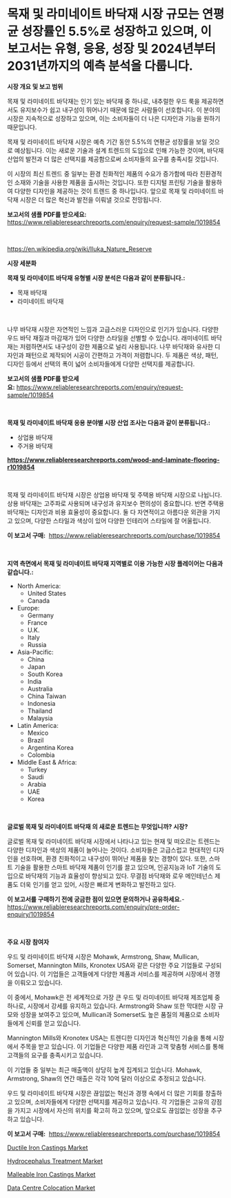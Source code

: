 <p><h1>목재 및 라미네이트 바닥재 시장 규모는 연평균 성장률인 5.5%로 성장하고 있으며, 이 보고서는 유형, 응용, 성장 및 2024년부터 2031년까지의 예측 분석을 다룹니다.</h1></p><p><strong>시장 개요 및 보고 범위</strong></p>
<p><p>목재 및 라미네이트 바닥재는 인기 있는 바닥재 중 하나로, 내추럴한 우드 룩을 제공하면서도 유지보수가 쉽고 내구성이 뛰어나기 때문에 많은 사람들이 선호합니다. 이 분야의 시장은 지속적으로 성장하고 있으며, 이는 소비자들이 더 나은 디자인과 기능을 원하기 때문입니다. </p><p>목재 및 라미네이트 바닥재 시장은 예측 기간 동안 5.5%의 연평균 성장률을 보일 것으로 예상됩니다. 이는 새로운 기술과 설계 트렌드의 도입으로 인해 가능한 것이며, 바닥재 산업의 발전과 더 많은 선택지를 제공함으로써 소비자들의 요구를 충족시킬 것입니다.</p><p>이 시장의 최신 트렌드 중 일부는 환경 친화적인 제품의 수요가 증가함에 따라 친환경적인 소재와 기술을 사용한 제품을 출시하는 것입니다. 또한 디지털 프린팅 기술을 활용하여 다양한 디자인을 제공하는 것이 트렌드 중 하나입니다. 앞으로 목재 및 라미네이트 바닥재 시장은 더 많은 혁신과 발전을 이뤄낼 것으로 전망됩니다.</p></p>
<p><strong>보고서의 샘플 PDF를 받으세요:</strong> <a href="https://www.reliableresearchreports.com/enquiry/request-sample/1019854">https://www.reliableresearchreports.com/enquiry/request-sample/1019854</a></p>
<p>&nbsp;</p>
<p><a href="https://en.wikipedia.org/wiki/Iluka_Nature_Reserve">https://en.wikipedia.org/wiki/Iluka_Nature_Reserve</a></p>
<p><strong>시장 세분화</strong></p>
<p><strong>목재 및 라미네이트 바닥재 유형별 시장 분석은 다음과 같이 분류됩니다.:</strong></p>
<p><ul><li>목재 바닥재</li><li>라미네이트 바닥재</li></ul></p>
<p>&nbsp;</p>
<p><p>나무 바닥재 시장은 자연적인 느낌과 고급스러운 디자인으로 인기가 있습니다. 다양한 우드 바닥 재질과 마감재가 있어 다양한 스타일을 선별할 수 있습니다. 래미네이트 바닥재는 저렴하면서도 내구성이 강한 제품으로 널리 사용됩니다. 나무 바닥재와 유사한 디자인과 패턴으로 제작되어 시공이 간편하고 가격이 저렴합니다. 두 제품은 색상, 패턴, 디자인 등에서 선택의 폭이 넓어 소비자들에게 다양한 선택지를 제공합니다.</p></p>
<p><strong>보고서의 샘플 PDF를 받으세요:</strong>&nbsp;<a href="https://www.reliableresearchreports.com/enquiry/request-sample/1019854">https://www.reliableresearchreports.com/enquiry/request-sample/1019854</a></p>
<p>&nbsp;</p>
<p><strong> 목재 및 라미네이트 바닥재 응용 분야별 시장 산업 조사는 다음과 같이 분류됩니다.:</strong></p>
<p><ul><li>상업용 바닥재</li><li>주거용 바닥재</li></ul></p>
<p><strong><a href="https://www.reliableresearchreports.com/wood-and-laminate-flooring-r1019854">https://www.reliableresearchreports.com/wood-and-laminate-flooring-r1019854</a></strong></p>
<p>&nbsp;</p>
<p><p>목재 및 라미네이트 바닥재 시장은 상업용 바닥재 및 주택용 바닥재 시장으로 나뉩니다. 상용 바닥재는 고주파로 사용되며 내구성과 유지보수 편의성이 중요합니다. 반면 주택용 바닥재는 디자인과 비용 효율성이 중요합니다. 둘 다 자연적이고 아름다운 외관을 가지고 있으며, 다양한 스타일과 색상이 있어 다양한 인테리어 스타일에 잘 어울립니다.</p></p>
<p><strong>이 보고서 구매:</strong>&nbsp; <a href="https://www.reliableresearchreports.com/purchase/1019854">https://www.reliableresearchreports.com/purchase/1019854</a></p>
<p>&nbsp;</p>
<p><strong>지역 측면에서 목재 및 라미네이트 바닥재 지역별로 이용 가능한 시장 플레이어는 다음과 같습니다.:</strong></p>
<p><ul>
    <li>
        North America:
        <ul>
            <li>United States</li>
            <li>Canada</li>
        </ul>
    </li>
    <li>
        Europe:
        <ul>
            <li>Germany</li>
            <li>France</li>
            <li>U.K.</li>
            <li>Italy</li>
            <li>Russia</li>
        </ul>
    </li>
    <li>
        Asia-Pacific:
        <ul>
            <li>China</li>
            <li>Japan</li>
            <li>South Korea</li>
            <li>India</li>
            <li>Australia</li>
            <li>China Taiwan</li>
            <li>Indonesia</li>
            <li>Thailand</li>
            <li>Malaysia</li>
        </ul>
    </li>
    <li>
        Latin America:
        <ul>
            <li>Mexico</li>
            <li>Brazil</li>
            <li>Argentina Korea</li>
            <li>Colombia</li>
        </ul>
    </li>
    <li>
        Middle East & Africa:
        <ul>
            <li>Turkey</li>
            <li>Saudi</li>
            <li>Arabia</li>
            <li>UAE</li>
            <li>Korea</li>
        </ul>
    </li>
    </ul></p>
<p>&nbsp;</p>
<p><strong>글로벌 목재 및 라미네이트 바닥재 의 새로운 트렌드는 무엇입니까? 시장?</strong></p>
<p><p>글로벌 목재 및 라미네이트 바닥재 시장에서 나타나고 있는 현재 및 떠오르는 트렌드는 다양한 디자인과 색상의 제품이 늘어나는 것이다. 소비자들은 고급스럽고 현대적인 디자인을 선호하며, 환경 친화적이고 내구성이 뛰어난 제품을 찾는 경향이 있다. 또한, 스마트 기술을 활용한 스마트 바닥재 제품이 인기를 끌고 있으며, 인공지능과 IoT 기술의 도입으로 바닥재의 기능과 효율성이 향상되고 있다. 무결점 바닥재와 로우 메인테넌스 제품도 더욱 인기를 얻고 있어, 시장은 빠르게 변화하고 발전하고 있다.</p></p>
<p><strong>이 보고서를 구매하기 전에 궁금한 점이 있으면 문의하거나 공유하세요.</strong>- <a href="https://www.reliableresearchreports.com/enquiry/pre-order-enquiry/1019854">https://www.reliableresearchreports.com/enquiry/pre-order-enquiry/1019854</a></p>
<p>&nbsp;</p>
<p><strong>주요 시장 참여자</strong></p>
<p><p>우드 및 라미네이트 바닥재 시장은 Mohawk, Armstrong, Shaw, Mullican, Somerset, Mannington Mills, Kronotex USA와 같은 다양한 주요 기업들로 구성되어 있습니다. 이 기업들은 고객들에게 다양한 제품과 서비스를 제공하며 시장에서 경쟁을 이뤄오고 있습니다.</p><p>이 중에서, Mohawk은 전 세계적으로 가장 큰 우드 및 라미네이트 바닥재 제조업체 중 하나로, 시장에서 강세를 유지하고 있습니다. Armstrong와 Shaw 또한 막대한 시장 규모와 성장을 보여주고 있으며, Mullican과 Somerset도 높은 품질의 제품으로 소비자들에게 신뢰를 얻고 있습니다.</p><p>Mannington Mills와 Kronotex USA는 트렌디한 디자인과 혁신적인 기술을 통해 시장에서 주목을 받고 있습니다. 이 기업들은 다양한 제품 라인과 고객 맞춤형 서비스를 통해 고객들의 요구를 충족시키고 있습니다.</p><p>이 기업들 중 일부는 최근 매출액이 상당히 높게 집계되고 있습니다. Mohawk, Armstrong, Shaw의 연간 매출은 각각 10억 달러 이상으로 추정되고 있습니다.</p><p>우드 및 라미네이트 바닥재 시장은 끊임없는 혁신과 경쟁 속에서 더 많은 기회를 창출하고 있으며, 소비자들에게 다양한 선택지를 제공하고 있습니다. 각 기업들은 고유의 강점을 가지고 시장에서 자신의 위치를 확고히 하고 있으며, 앞으로도 끊임없는 성장을 추구하고 있습니다.</p></p>
<p><strong>이 보고서 구매:</strong>&nbsp;&nbsp;<a href="https://www.reliableresearchreports.com/purchase/1019854">https://www.reliableresearchreports.com/purchase/1019854</a></p>
<p><p><a href="https://github.com/lukmanduiky01/Market-Research-Report-List-1/blob/main/ductile-iron-castings-market.md">Ductile Iron Castings Market</a></p><p><a href="https://issuu.com/reportprime-2/docs/hydrocephalus-treatment-market-size-2030.pptx">Hydrocephalus Treatment Market</a></p><p><a href="https://github.com/Gilanghao0/Market-Research-Report-List-1/blob/main/malleable-iron-castings-market.md">Malleable Iron Castings Market</a></p><p><a href="https://issuu.com/reportprime-2/docs/data-centre-colocation-market-size-2030.pptx">Data Centre Colocation Market</a></p></p>